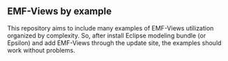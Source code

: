 ## EMF-Views by example

This repository aims to include many examples of EMF-Views utilization organized by complexity. So, after install Eclipse modeling bundle (or Epsilon) and add EMF-Views through the update site, the examples should work without problems.
